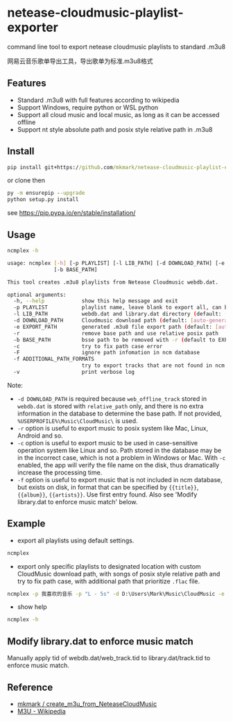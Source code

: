 # netease-cloudmusic-playlist-exporter

command line tool to export netease cloudmusic playlists to standard .m3u8

网易云音乐歌单导出工具，导出歌单为标准.m3u8格式

## Features

- Standard .m3u8 with full features according to wikipedia
- Support Windows, require python or WSL python
- Support all cloud music and local music, as long as it can be accessed offline
- Support nt style absolute path and posix style relative path in .m3u8

## Install

```bat
pip install git+https://github.com/mkmark/netease-cloudmusic-playlist-exporter.git
```

or clone then

```bat
py -m ensurepip --upgrade
python setup.py install
```

see https://pip.pypa.io/en/stable/installation/

## Usage

```bash
ncmplex -h

usage: ncmplex [-h] [-p PLAYLIST] [-l LIB_PATH] [-d DOWNLOAD_PATH] [-e EXPORT_PATH] [-r]
               [-b BASE_PATH]

This tool creates .m3u8 playlists from Netease Cloudmusic webdb.dat.

optional arguments:
  -h, --help            show this help message and exit
  -p PLAYLIST           playlist name, leave blank to export all, can be specified multiple times (default: [])
  -l LIB_PATH           webdb.dat and library.dat directory (default: [auto-generated])
  -d DOWNLOAD_PATH      Cloudmusic download path (default: [auto-generated])
  -e EXPORT_PATH        generated .m3u8 file export path (default: [auto-generated])
  -r                    remove base path and use relative posix path
  -b BASE_PATH          bsse path to be removed with -r (default to EXPORT_PATH)
  -c                    try to fix path case error
  -F                    ignore path infomation in ncm database
  -f ADDITIONAL_PATH_FORMATS
                        try to export tracks that are not found in ncm database, can be specified multiple times. (default: [])
  -v                    print verbose log
```

Note:

- `-d DOWNLOAD_PATH` is required because `web_offline_track` stored in `webdb.dat` is stored with `relative_path` only, and there is no extra information in the database to determine the base path. If not provided, `%USERPROFILE%\Music\CloudMusic\` is used.
- `-r` option is useful to export music to posix system like Mac, Linux, Android and so.
- `-c` option is useful to export music to be used in case-sensitive operation system like Linux and so. Path stored in the database may be in the incorrect case, which is not a problem in Windows or Mac. With `-c` enabled, the app will verify the file name on the disk, thus dramatically increase the processing time.
- `-f` option is useful to export music that is not included in ncm database, but exists on disk, in format that can be specified by `{{title}}`, `{{album}}`, `{{artists}}`. Use first entry found. Also see 'Modify library.dat to enforce music match' below.


## Example

- export all playlists using default settings.

```bat
ncmplex
```

- export only specific playlists to designated location with custom CloudMusic download path, with songs of posix style relative path and try to fix path case, with additional path that prioritize `.flac` file.

```bat
ncmplex -p 我喜欢的音乐 -p "L - 5s" -d D:\Users\Mark\Music\CloudMusic -e D:\Users\Mark\Music\ -r -c -f D:\Users\Mark\Music\Additional\{{artists}}\{{album}}\{{title}}.flac -f D:\Users\Mark\Music\Additional\{{artists}}\{{album}}\{{title}}.mp3
```

- show help

```bat
ncmplex -h
```

## Modify library.dat to enforce music match

Manually apply tid of webdb.dat/web_track.tid to library.dat/track.tid to enforce music match.

## Reference

- [mkmark / create_m3u_from_NeteaseCloudMusic](https://github.com/mkmark/create_m3u_from_NeteaseCloudMusic)
- [M3U - Wikipedia](https://en.wikipedia.org/wiki/M3U)
